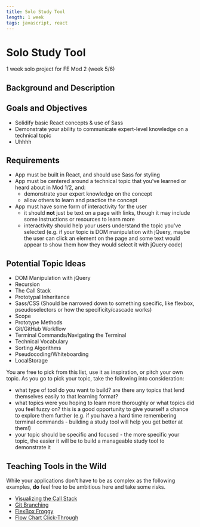 ```yaml
---
title: Solo Study Tool
length: 1 week
tags: javascript, react
---
```


# Solo Study Tool

1 week solo project for FE Mod 2 (week 5/6)

## Background and Description


## Goals and Objectives

* Solidify basic React concepts & use of Sass
* Demonstrate your ability to communicate expert-level knowledge on a technical topic
* Uhhhh 

## Requirements

* App must be built in React, and should use Sass for styling
* App must be centered around a technical topic that you've learned or heard about in Mod 1/2, and:
  * demonstrate your expert knowledge on the concept
  * allow others to learn and practice the concept
* App must have some form of interactivity for the user
  * it should **not** just be text on a page with links, though it may include some instructions or resources to learn more
  * interactivity should help your users understand the topic you've selected (e.g. if your topic is DOM manipulation with jQuery, maybe the user can click an element on the page and some text would appear to show them how they would select it with jQuery code) 


## Potential Topic Ideas

* DOM Manipulation with jQuery
* Recursion
* The Call Stack
* Prototypal Inheritance
* Sass/CSS (Should be narrowed down to something specific, like flexbox, pseudoselectors or how the specificity/cascade works)
* Scope
* Prototype Methods
* Git/GitHub Workflow
* Terminal Commands/Navigating the Terminal
* Technical Vocabulary
* Sorting Algorithms
* Pseudocoding/Whiteboarding
* LocalStorage


You are free to pick from this list, use it as inspiration, or pitch your own topic. As you go to pick your topic, take the following into consideration:

* what type of tool do you want to build? are there any topics that lend themselves easily to that learning format?
* what topics were you hoping to learn more thoroughly or what topics did you feel fuzzy on? this is a good opportunity to give yourself a chance to explore them further (e.g. if you have a hard time remembering terminal commands - building a study tool will help you get better at them!)
* your topic should be specific and focused - the more specific your topic, the easier it will be to build a manageable study tool to demonstrate it


## Teaching Tools in the Wild

While your applications don't have to be as complex as the following examples, **do** feel free to be ambitious here and take some risks.

* [Visualizing the Call Stack](http://latentflip.com/loupe/?code=JC5vbignYnV0dG9uJywgJ2NsaWNrJywgZnVuY3Rpb24gb25DbGljaygpIHsKICAgIHNldFRpbWVvdXQoZnVuY3Rpb24gdGltZXIoKSB7CiAgICAgICAgY29uc29sZS5sb2coJ1lvdSBjbGlja2VkIHRoZSBidXR0b24hJyk7ICAgIAogICAgfSwgMjAwMCk7Cn0pOwoKY29uc29sZS5sb2coIkhpISIpOwoKc2V0VGltZW91dChmdW5jdGlvbiB0aW1lb3V0KCkgewogICAgY29uc29sZS5sb2coIkNsaWNrIHRoZSBidXR0b24hIik7Cn0sIDUwMDApOwoKY29uc29sZS5sb2coIldlbGNvbWUgdG8gbG91cGUuIik7!!!PGJ1dHRvbj5DbGljayBtZSE8L2J1dHRvbj4%3D)
* [Git Branching](https://learngitbranching.js.org/)
* [FlexBox Froggy](https://flexboxfroggy.com/)
* [Flow Chart Click-Through](http://learntocode.westminster.ac.uk/codeVisAlpha.php)

